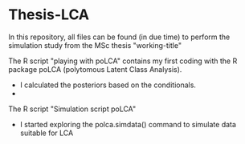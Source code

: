# Thesis-LCA
In this repository, all files can be found (in due time) to perform the simulation study from the MSc thesis "working-title"

The R script "playing with poLCA" contains my first coding with the R package poLCA (polytomous Latent Class Analysis). 
* I calculated the posteriors based on the conditionals. 
* 
The R script "Simulation script poLCA" 
* I started exploring the polca.simdata() command to simulate data suitable for LCA


